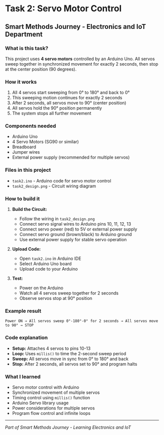 # Task 2: Servo Motor Control
## Smart Methods Journey - Electronics and IoT Department
### What is this task?
This project uses **4 servo motors** controlled by an Arduino Uno. All servos sweep together in synchronized movement for exactly 2 seconds, then stop at the center position (90 degrees).

### How it works
1. All 4 servos start sweeping from 0° to 180° and back to 0°
2. This sweeping motion continues for exactly 2 seconds
3. After 2 seconds, all servos move to 90° (center position)
4. All servos hold the 90° position permanently
5. The system stops all further movement

### Components needed
- Arduino Uno
- 4 Servo Motors (SG90 or similar)
- Breadboard
- Jumper wires
- External power supply (recommended for multiple servos)

### Files in this project
- `task2.ino` - Arduino code for servo motor control
- `task2_design.png` - Circuit wiring diagram

### How to build it
1. **Build the Circuit:**
   - Follow the wiring in `task2_design.png`
   - Connect servo signal wires to Arduino pins 10, 11, 12, 13
   - Connect servo power (red) to 5V or external power supply
   - Connect servo ground (brown/black) to Arduino ground
   - Use external power supply for stable servo operation

2. **Upload Code:**
   - Open `task2.ino` in Arduino IDE
   - Select Arduino Uno board
   - Upload code to your Arduino

3. **Test:**
   - Power on the Arduino
   - Watch all 4 servos sweep together for 2 seconds
   - Observe servos stop at 90° position

### Example result
```
Power ON → All servos sweep 0°-180°-0° for 2 seconds → All servos move to 90° → STOP
```

### Code explanation
- **Setup:** Attaches 4 servos to pins 10-13
- **Loop:** Uses `millis()` to time the 2-second sweep period
- **Sweep:** All servos move in sync from 0° to 180° and back
- **Stop:** After 2 seconds, all servos set to 90° and program halts

### What I learned
- Servo motor control with Arduino
- Synchronized movement of multiple servos
- Timing control using `millis()` function
- Arduino Servo library usage
- Power considerations for multiple servos
- Program flow control and infinite loops

---
*Part of Smart Methods Journey - Learning Electronics and IoT*
